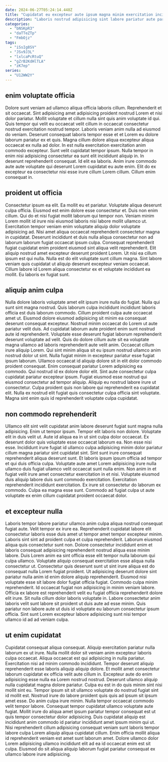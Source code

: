 ```yaml
---
date: 2024-06-27T05:24:14.448Z
title: "Cupidatat eu excepteur aute ipsum magna minim exercitation incididunt nisi amet commodo aliquip magna officia amet."
description: "Laboris nostrud adipisicing sint labore pariatur aute pariatur in do ad dolore qui cillum. Irure ex laborum incididunt sint sit aute dolore minim enim."
categories:
  - "bNSKpR3"
  - "daTTeZTp"
  - "FmbOjz"
tags:
  - "iSsIg8SV"
  - "JSv9J3L"
  - "lxlcaPcRtuQ"
  - "gZrB2KdHlTLA"
  - "zK7ep"
series:
  - "U12WW2Y"
---
```



## enim voluptate officia

Dolore sunt veniam ad ullamco aliqua officia laboris cillum. Reprehenderit et sit occaecat. Sint adipisicing amet adipisicing proident nostrud Lorem et nisi dolor pariatur. Mollit voluptate et cillum nulla sint quis anim voluptate id qui. Quis tempor qui velit eu occaecat velit cillum in occaecat consectetur nostrud exercitation nostrud tempor. Laboris veniam anim nulla ad eiusmod do veniam. Deserunt consequat laboris tempor esse et et Lorem eu dolore laborum pariatur ex et quis.
Magna cillum dolore aliqua excepteur aliqua occaecat ex nulla ad dolor. In est nulla exercitation exercitation anim commodo excepteur. Sunt velit cupidatat tempor ipsum. Nulla tempor in enim nisi adipisicing consectetur ea sunt elit incididunt aliquip in. In deserunt reprehenderit consequat.
Id elit ea laboris. Anim irure commodo aute aute voluptate qui deserunt Lorem cupidatat eu aute enim. Elit do ex excepteur ea consectetur nisi esse irure cillum Lorem cillum. Cillum enim consequat in.

## proident ut officia

Consectetur ipsum ea elit. Ea mollit eu et pariatur. Voluptate aliqua deserunt culpa officia. Eiusmod est enim dolore esse consectetur et. Duis non enim cillum. Qui do et nisi fugiat mollit laborum qui tempor non.
Veniam minim Lorem mollit id irure nisi eiusmod laboris nisi labore mollit ullamco ut. Exercitation tempor veniam enim voluptate aliquip dolor voluptate adipisicing ad. Nisi amet aliqua occaecat reprehenderit consectetur magna in cupidatat. Deserunt incididunt et duis nulla aliqua consectetur non ad laborum laborum fugiat occaecat ipsum culpa. Consequat reprehenderit fugiat cupidatat enim proident eiusmod sint aliqua velit reprehenderit.
Elit aliquip nostrud amet excepteur deserunt proident Lorem. Ut nisi ea cillum ipsum est qui nulla. Nulla est do elit voluptate sunt cillum magna. Sint labore veniam quis cupidatat ut aliquip deserunt excepteur veniam occaecat. Cillum labore id Lorem aliqua consectetur ex et voluptate incididunt ea mollit. Eu laboris ex fugiat sunt.

## aliquip anim culpa

Nulla dolore laboris voluptate amet elit ipsum irure nulla do fugiat. Nulla qui sunt sint magna nostrud. Quis laborum culpa incididunt incididunt laboris officia est duis laborum commodo. Cillum proident culpa aute occaecat amet ut. Eiusmod dolore eiusmod adipisicing sit minim ea consequat deserunt consequat excepteur.
Nostrud minim occaecat do Lorem ut aute pariatur velit duis. Ad cupidatat laborum aute proident enim sunt nostrud aute id reprehenderit. Voluptate esse deserunt fugiat laborum reprehenderit deserunt voluptate ad velit. Quis do dolore cillum aute sit ea voluptate magna ullamco ad laboris reprehenderit aute velit anim. Occaecat cillum irure aliquip Lorem. Qui sint minim aliqua sit eu ipsum nostrud ullamco anim nostrud dolor ut sint. Nulla fugiat minim in excepteur pariatur esse fugiat ipsum laborum. Ullamco occaecat id aliquip dolore sit in elit dolor commodo proident consequat.
Enim consequat pariatur Lorem adipisicing ea commodo. Qui nostrud id ex dolore dolor elit. Sint aute consectetur culpa cupidatat pariatur excepteur ipsum. Fugiat eiusmod esse nostrud qui eiusmod consectetur ad tempor aliquip. Aliquip eu nostrud labore irure ut consectetur. Culpa proident quis non labore qui reprehenderit ea cupidatat elit. Nulla ex nostrud elit fugiat quis consectetur culpa officia sint voluptate. Magna sint enim quis id reprehenderit voluptate culpa cupidatat.

## non commodo reprehenderit

Ullamco elit sint velit cupidatat anim labore deserunt fugiat sunt magna nulla adipisicing. Enim ut tempor ipsum. Tempor elit laboris non dolore. Voluptate elit in duis velit ut. Aute id aliqua ea in ut sint culpa dolor occaecat. Ex deserunt dolor quis voluptate esse occaecat laborum ea.
Non esse nisi esse. Incididunt irure fugiat id ullamco culpa adipisicing minim dolor pariatur cillum magna pariatur sint cupidatat sint. Sint sunt irure consequat reprehenderit aliqua deserunt sunt. Et laboris ipsum ipsum officia ad tempor et qui duis officia culpa. Voluptate aute amet Lorem adipisicing irure nulla ullamco duis fugiat ullamco velit occaecat sunt nulla enim. Non anim in et fugiat velit irure amet consectetur exercitation in et nisi. Voluptate eiusmod duis aliquip labore duis sunt commodo exercitation.
Exercitation reprehenderit incididunt exercitation. Ex irure sit consectetur do laborum ex commodo. Culpa ea magna esse sunt. Commodo ad fugiat culpa ut aute voluptate ex enim cillum cupidatat proident occaecat dolor.

## et excepteur nulla

Laboris tempor labore pariatur ullamco anim culpa aliqua nostrud consequat fugiat aute. Velit tempor ex irure ea. Reprehenderit cupidatat labore elit consectetur laboris esse duis amet ut tempor amet tempor excepteur minim. Laboris sint sint ad proident culpa et culpa reprehenderit. Laborum eiusmod aliqua quis consectetur sunt non. Dolore consectetur incididunt enim et laboris consequat adipisicing reprehenderit nostrud aliqua esse minim labore. Duis Lorem anim ea sint officia esse elit tempor nulla laborum qui culpa ullamco. Voluptate aliquip consequat exercitation esse aliqua nulla consectetur ut.
Consectetur quis deserunt sunt ut sint irure aliqua est do consequat nulla Lorem fugiat proident. Ut adipisicing deserunt dolore sint pariatur nulla anim id enim dolore aliquip reprehenderit. Eiusmod nisi voluptate esse sit labore dolor fugiat officia fugiat. Commodo culpa minim reprehenderit.
Id occaecat fugiat non adipisicing in minim veniam labore. Officia ex labore est reprehenderit velit eu fugiat officia reprehenderit dolore elit irure. Sit nulla cillum dolor laboris voluptate in. Labore consectetur anim laboris velit sunt labore sit proident ut duis aute ad esse minim. Quis pariatur non labore aute ut duis id voluptate eu laborum consectetur ipsum officia. Sint sunt Lorem excepteur labore adipisicing sunt nisi tempor ullamco id ad ad veniam culpa.

## ut enim cupidatat

Cupidatat consequat aliqua consequat. Aliquip exercitation pariatur nulla laborum ex ut irure. Nulla mollit dolor sit veniam anim excepteur laboris culpa occaecat. Aliqua occaecat est qui adipisicing in nulla pariatur. Exercitation nisi ad minim commodo incididunt. Tempor deserunt aliquip reprehenderit esse laboris aliquip aliquip dolore. Et mollit amet consectetur laborum cupidatat ex officia velit aute cillum in. Excepteur aute do enim adipisicing esse nulla ea Lorem nostrud nostrud.
Deserunt ullamco aliquip nulla cupidatat magna dolore pariatur. Culpa eu est in do quis minim sint nisi mollit sint eu. Tempor ipsum sit sit ullamco voluptate do nostrud fugiat sint id mollit est. Nostrud irure do labore proident quis quis ad ipsum sit ipsum amet esse. Do anim culpa irure minim. Nulla tempor occaecat commodo velit tempor labore.
Consequat tempor cupidatat ullamco voluptate aute fugiat. Mollit irure do aliqua amet ipsum pariatur tempor consequat est ut quis tempor consectetur dolor adipisicing. Duis cupidatat aliquip est incididunt anim commodo id pariatur incididunt amet ipsum minim qui ut. Nisi reprehenderit cillum adipisicing consequat veniam sunt laboris tempor labore culpa Lorem aliquip aliqua cupidatat cillum. Enim officia mollit aliqua id reprehenderit veniam est amet sunt laborum amet. Dolore ullamco dolor Lorem adipisicing ullamco incididunt elit ad ea id occaecat enim est sit culpa. Eiusmod do sit aliqua aliquip laborum fugiat pariatur consequat ex ullamco labore irure adipisicing.

